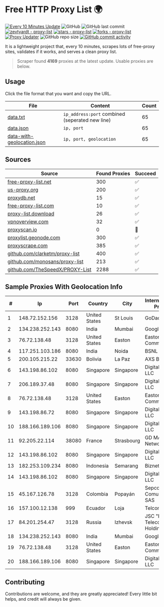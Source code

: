 
# Free HTTP Proxy List 🌍

[![Every 10 Minutes Update](https://github.com/mertguvencli/http-proxy-list/actions/workflows/main.yml/badge.svg?branch=main)](https://github.com/mertguvencli/http-proxy-list/actions/workflows/main.yml)
![GitHub](https://img.shields.io/github/license/mertguvencli/http-proxy-list)
![GitHub last commit](https://img.shields.io/github/last-commit/mertguvencli/http-proxy-list)
[![zevtyardt - proxy-list](https://img.shields.io/static/v1?label=zevtyardt&message=proxy-list&color=blue&logo=github)](https://github.com/zevtyardt/proxy-list "Go to GitHub repo")
[![stars - proxy-list](https://img.shields.io/github/stars/zevtyardt/proxy-list?style=social)](https://github.com/zevtyardt/proxy-list)
[![forks - proxy-list](https://img.shields.io/github/forks/zevtyardt/proxy-list?style=social)](https://github.com/zevtyardt/proxy-list)
[![Proxy Updater](https://github.com/zevtyardt/proxy-list/workflows/Proxy%20Updater/badge.svg)](https://github.com/zevtyardt/proxy-list/actions?query=workflow:"Proxy+Updater")
![GitHub repo size](https://img.shields.io/github/repo-size/zevtyardt/proxy-list)
[![GitHub commit activity](https://img.shields.io/github/commit-activity/m/zevtyardt/proxy-list?logo=commits)](https://github.com/zevtyardt/proxy-list/commits/main)

It is a lightweight project that, every 10 minutes, scrapes lots of free-proxy sites, validates if it works, and serves a clean proxy list.

> Scraper found **4169** proxies at the latest update. Usable proxies are below.

## Usage

Click the file format that you want and copy the URL.

|File|Content|Count|
|----|-------|-----|
|[data.txt](https://raw.githubusercontent.com/mertguvencli/http-proxy-list/main/proxy-list/data.txt)|`ip_address:port` combined (seperated new line)|65|
|[data.json](https://raw.githubusercontent.com/mertguvencli/http-proxy-list/main/proxy-list/data.json)|`ip, port`|65|
|[data-with-geolocation.json](https://raw.githubusercontent.com/mertguvencli/http-proxy-list/main/proxy-list/data-with-geolocation.json)|`ip, port, geolocation`|65|

## Sources

|Source|Found Proxies|Succeed|
|------|-------------|-------|
|[free-proxy-list.net](https://free-proxy-list.net)|300|✅|
|[us-proxy.org](https://www.us-proxy.org)|200|✅|
|[proxydb.net](http://proxydb.net)|15|✅|
|[free-proxy-list.com](https://free-proxy-list.com/?page=&port=&type%5B%5D=http&type%5B%5D=https&up_time=0&search=Search)|10|✅|
|[proxy-list.download](https://www.proxy-list.download/HTTP)|26|✅|
|[vpnoverview.com](https://vpnoverview.com/privacy/anonymous-browsing/free-proxy-servers)|32|✅|
|[proxyscan.io](https://www.proxyscan.io)|0|🚫|
|[proxylist.geonode.com](https://proxylist.geonode.com/api/proxy-list?limit=300&page=1&sort_by=lastChecked&sort_type=desc&protocols=http,https)|300|✅|
|[proxyscrape.com](https://api.proxyscrape.com/v2/?request=displayproxies&protocol=http&timeout=10000&country=all&ssl=all&anonymity=all)|385|✅|
|[github.com/clarketm/proxy-list](https://raw.githubusercontent.com/clarketm/proxy-list/master/proxy-list-raw.txt)|400|✅|
|[github.com/monosans/proxy-list](https://raw.githubusercontent.com/monosans/proxy-list/main/proxies/http.txt)|213|✅|
|[github.com/TheSpeedX/PROXY-List](https://raw.githubusercontent.com/TheSpeedX/PROXY-List/master/http.txt)|2288|✅|


## Sample Proxies With Geolocation Info

|#|Ip|Port|Country|City|Internet Service Provider|
|-|--|----|-------|----|-------------------------|
|1|148.72.152.156|3128|United States|St Louis|GoDaddy.com|
|2|134.238.252.143|8080|India|Mumbai|Google LLC|
|3|76.72.138.48|3128|United States|Easton|Easton Utilities Commission|
|4|117.251.103.186|8080|India|Noida|BSNL Internet|
|5|200.105.215.22|33630|Bolivia|La Paz|AXS Bolivia S. A.|
|6|143.198.86.102|8080|Singapore|Singapore|DigitalOcean, LLC|
|7|206.189.37.48|8080|Singapore|Singapore|DigitalOcean, LLC|
|8|76.72.138.48|3128|United States|Easton|Easton Utilities Commission|
|9|143.198.86.72|8080|Singapore|Singapore|DigitalOcean, LLC|
|10|188.166.189.106|8080|Singapore|Singapore|DigitalOcean, LLC|
|11|92.205.22.114|38080|France|Strasbourg|GD MASS Network|
|12|143.198.86.102|8080|Singapore|Singapore|DigitalOcean, LLC|
|13|182.253.109.234|8080|Indonesia|Semarang|Biznet Metronet|
|14|143.198.86.102|8080|Singapore|Singapore|DigitalOcean, LLC|
|15|45.167.126.78|3128|Colombia|Popayán|Sepcom Comunicaciones SAS|
|16|157.100.12.138|999|Ecuador|Loja|Telconet S.A|
|17|84.201.254.47|3128|Russia|Izhevsk|JSC "ER-Telecom Holding"|
|18|134.238.252.143|8080|India|Mumbai|Google LLC|
|19|76.72.138.48|3128|United States|Easton|Easton Utilities Commission|
|20|188.166.189.106|8080|Singapore|Singapore|DigitalOcean, LLC|



## Contributing

Contributions are welcome, and they are greatly appreciated! Every
little bit helps, and credit will always be given.

